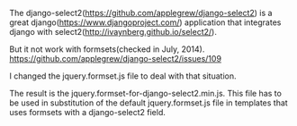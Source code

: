 The django-select2(https://github.com/applegrew/django-select2) is a great django(https://www.djangoproject.com/) application that integrates django with select2(http://ivaynberg.github.io/select2/).

But it not work with formsets(checked in July, 2014).
https://github.com/applegrew/django-select2/issues/109

I changed the jquery.formset.js file to deal with that situation.

The result is the jquery.formset-for-django-select2.min.js.
This file has to be used in substitution of the default jquery.formset.js file in templates that uses formsets with a django-select2 field.
